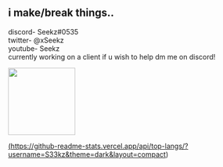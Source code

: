 ## i make/break things..

discord- Seekz#0535<br>
twitter- @xSeekz<br>
youtube- Seekz<br>
currently working on a client if u wish to help dm me on discord!<br>

<a href="https://github.com/S33kz/github-readme-stats">
  <!-- Change the `github-readme-stats.anuraghazra1.vercel.app` to `github-readme-stats.vercel.app`  -->
  <img align="" height="137px" src="https://github-readme-stats.vercel.app/api?username=S33kz&hide_title=true&hide_border=true&show_icons=true&include_all_commits=true&line_height=21&bg_color=0,EC6C6C,FFD479,FFFC79,73FA79&theme=graywhite"/>

(https://github-readme-stats.vercel.app/api/top-langs/?username=S33kz&theme=dark&layout=compact)
